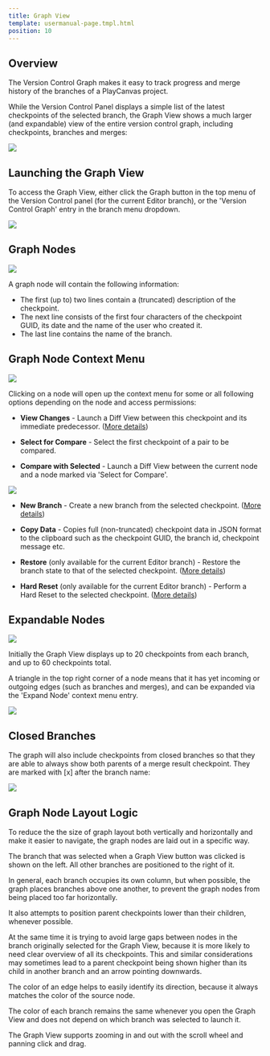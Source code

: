 ```yaml
---
title: Graph View
template: usermanual-page.tmpl.html
position: 10
---
```


## Overview

The Version Control Graph makes it easy to track progress and merge history of the branches of a PlayCanvas project.

While the Version Control Panel displays a simple list of the latest checkpoints of the selected branch, the Graph View shows a much larger (and expandable) view of the entire version control graph, including checkpoints, branches and merges:

![][overview-image]

## Launching the Graph View

To access the Graph View, either click the Graph button in the top menu of the Version Control panel (for the current Editor branch), or the 'Version Control Graph' entry in the branch menu dropdown.

![][access-buttons-image]

## Graph Nodes

![][commit-node-image]

A graph node will contain the following information:

- The first (up to) two lines contain a (truncated) description of the checkpoint.
- The next line consists of the first four characters of the checkpoint GUID, its date and the name of the user who created it.
- The last line contains the name of the branch.

## Graph Node Context Menu

![][context-menu-image]

Clicking on a node will open up the context menu for some or all following options depending on the node and access permissions:

- **View Changes** - Launch a Diff View between this checkpoint and its immediate predecessor. ([More details][view-changes])

- **Select for Compare** - Select the first checkpoint of a pair to be compared.

- **Compare with Selected** - Launch a Diff View between the current node and a node marked via 'Select for Compare'.

![][compare-checkpoints-example]

- **New Branch** - Create a new branch from the selected checkpoint. ([More details][new-branch])

- **Copy Data** - Copies full (non-truncated) checkpoint data in JSON format to the clipboard such as the checkpoint GUID, the branch id, checkpoint message etc.

- **Restore** (only available for the current Editor branch) - Restore the branch state to that of the selected checkpoint. ([More details][restore-checkpoint])

- **Hard Reset** (only available for the current Editor branch) - Perform a Hard Reset to the selected checkpoint. ([More details][hard-reset])

## Expandable Nodes

![][node-expand-image]

Initially the Graph View displays up to 20 checkpoints from each branch, and up to 60 checkpoints total.

A triangle in the top right corner of a node means that it has yet incoming or outgoing edges (such as branches and merges), and can be expanded via the 'Expand Node' context menu entry.

![][node-expand-example]

## Closed Branches

The graph will also include checkpoints from closed branches so that they are able to always show both parents of a merge result checkpoint. They are marked with [x] after the branch name:

![][closed-branches-image]

## Graph Node Layout Logic

To reduce the the size of graph layout both vertically and horizontally and make it easier to navigate, the graph nodes are laid out in a specific way.

The branch that was selected when a Graph View button was clicked is shown on the left. All other branches are positioned to the right of it.

In general, each branch occupies its own column, but when possible, the graph places branches above one another, to prevent the graph nodes from being placed too far horizontally.

It also attempts to position parent checkpoints lower than their children, whenever possible.

At the same time it is trying to avoid large gaps between nodes in the branch originally selected for the Graph View, because it is more likely to need clear overview of all its checkpoints. This and similar considerations may sometimes lead to a parent checkpoint being shown higher than its child in another branch and an arrow pointing downwards.

The color of an edge helps to easily identify its direction, because it always matches the color of the source node.

The color of each branch remains the same whenever you open the Graph View and does not depend on which branch was selected to launch it.

The Graph View supports zooming in and out with the scroll wheel and panning click and drag.

[overview-image]: /images/user-manual/version-control/graph-view/overview.png
[closed-branches-image]: /images/user-manual/version-control/graph-view/closed-branches.png
[commit-node-image]: /images/user-manual/version-control/graph-view/commit-node.png
[node-expand-image]: /images/user-manual/version-control/graph-view/node-expand.png
[access-buttons-image]: /images/user-manual/version-control/graph-view/access-buttons.png
[node-expand-example]: /images/user-manual/version-control/graph-view/node-expand-example.gif
[compare-checkpoints-example]: /images/user-manual/version-control/graph-view/compare-checkpoints-example.gif
[context-menu-image]: /images/user-manual/version-control/graph-view/context-menu.png

[view-changes]: /user-manual/version-control/changes/
[new-branch]: /user-manual/version-control/branches/#creating-a-new-branch
[restore-checkpoint]: /user-manual/version-control/checkpoints/#restoring-a-checkpoint
[hard-reset]: /user-manual/version-control/checkpoints/#restoring-a-checkpoint
